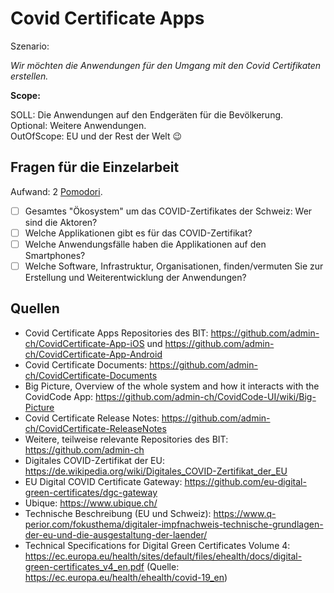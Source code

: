 # Covid Certificate Apps
Szenario:

_Wir möchten die Anwendungen für den Umgang mit den Covid Certifikaten erstellen._

**Scope:**

SOLL: Die Anwendungen auf den Endgeräten für die Bevölkerung. <br>
Optional: Weitere Anwendungen. <br>
OutOfScope: EU und der Rest der Welt :wink:


## Fragen für die Einzelarbeit
Aufwand: 2 [Pomodori](https://de.wikipedia.org/wiki/Pomodoro-Technik).
- [ ] Gesamtes "Ökosystem" um das COVID-Zertifikates der Schweiz: Wer sind die Aktoren?
- [ ] Welche Applikationen gibt es für das COVID-Zertifikat?
- [ ] Welche Anwendungsfälle haben die Applikationen auf den Smartphones?
- [ ] Welche Software, Infrastruktur, Organisationen, finden/vermuten Sie zur Erstellung und Weiterentwicklung der Anwendungen? 

## Quellen
- Covid Certificate Apps Repositories des BIT: https://github.com/admin-ch/CovidCertificate-App-iOS und https://github.com/admin-ch/CovidCertificate-App-Android
- Covid Certificate Documents: https://github.com/admin-ch/CovidCertificate-Documents
- Big Picture, Overview of the whole system and how it interacts with the CovidCode App: https://github.com/admin-ch/CovidCode-UI/wiki/Big-Picture
- Covid Certificate Release Notes: https://github.com/admin-ch/CovidCertificate-ReleaseNotes
- Weitere, teilweise relevante Repositories des BIT: https://github.com/admin-ch
- Digitales COVID-Zertifikat der EU: https://de.wikipedia.org/wiki/Digitales_COVID-Zertifikat_der_EU
- EU Digital COVID Certificate Gateway: https://github.com/eu-digital-green-certificates/dgc-gateway
- Ubique: https://www.ubique.ch/
- Technische Beschreibung (EU und  Schweiz): https://www.q-perior.com/fokusthema/digitaler-impfnachweis-technische-grundlagen-der-eu-und-die-ausgestaltung-der-laender/
- Technical Specifications for Digital Green Certificates Volume 4: https://ec.europa.eu/health/sites/default/files/ehealth/docs/digital-green-certificates_v4_en.pdf (Quelle: https://ec.europa.eu/health/ehealth/covid-19_en)
